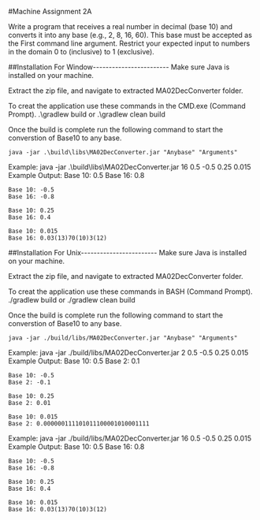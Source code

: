 #Machine Assignment 2A

Write a program that receives a real number in decimal (base 10) and converts it into any base (e.g., 2, 8, 16, 60). 
This base must be accepted as the First command line argument. Restrict your expected input to numbers in the domain 0 to (inclusive) to 1 (exclusive).


##Installation For Window------------------------
Make sure Java is installed on your machine.

Extract the zip file, and navigate to extracted MA02DecConverter folder. 

To creat the application use these commands in the CMD.exe (Command Prompt).
	.\gradlew build 
or 
	.\gradlew clean build 


Once the build is complete run the following command to start the converstion of Base10 to any base.

	java -jar .\build\libs\MA02DecConverter.jar "Anybase" "Arguments"

Example: java -jar .\build\libs\MA02DecConverter.jar 16 0.5 -0.5 0.25 0.015
Example Output:
	Base 10: 0.5
	Base 16: 0.8

	Base 10: -0.5
	Base 16: -0.8

	Base 10: 0.25
	Base 16: 0.4

	Base 10: 0.015
	Base 16: 0.03(13)70(10)3(12)



##Installation For Unix------------------------
Make sure Java is installed on your machine.

Extract the zip file, and navigate to extracted MA02DecConverter folder. 

To creat the application use these commands in BASH (Command Prompt).
	./gradlew build 
or 
	./gradlew clean build 


Once the build is complete run the following command to start the converstion of Base10 to any base.

	java -jar ./build/libs/MA02DecConverter.jar "Anybase" "Arguments"


Example: java -jar ./build/libs/MA02DecConverter.jar 2 0.5 -0.5 0.25 0.015
Example Output:
	Base 10: 0.5
	Base 2: 0.1

	Base 10: -0.5
	Base 2: -0.1

	Base 10: 0.25
	Base 2: 0.01

	Base 10: 0.015
	Base 2: 0.000000111101011100001010001111


Example: java -jar ./build/libs/MA02DecConverter.jar 16 0.5 -0.5 0.25 0.015
Example Output:
	Base 10: 0.5
	Base 16: 0.8

	Base 10: -0.5
	Base 16: -0.8

	Base 10: 0.25
	Base 16: 0.4

	Base 10: 0.015
	Base 16: 0.03(13)70(10)3(12)


